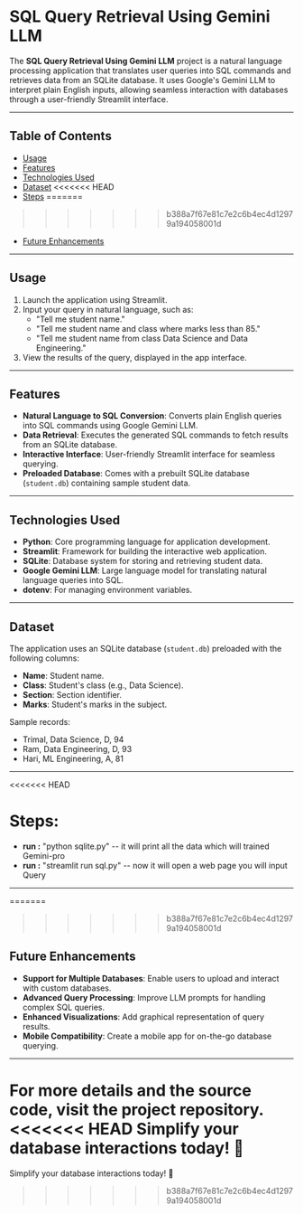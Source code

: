 # SQL Query Retrieval Using Gemini LLM

The **SQL Query Retrieval Using Gemini LLM** project is a natural language processing application that translates user queries into SQL commands and retrieves data from an SQLite database. It uses Google's Gemini LLM to interpret plain English inputs, allowing seamless interaction with databases through a user-friendly Streamlit interface.

---

## Table of Contents
- [Usage](#usage)
- [Features](#features)
- [Technologies Used](#technologies-used)
- [Dataset](#dataset)
<<<<<<< HEAD
- [Steps](#steps)
=======
>>>>>>> b388a7f67e81c7e2c6b4ec4d12979a194058001d
- [Future Enhancements](#future-enhancements)

---

## Usage
1. Launch the application using Streamlit.
2. Input your query in natural language, such as:
   - "Tell me student name."
   - "Tell me student name and class where marks less than 85."
   - "Tell me student name from class Data Science and Data Engineering."
3. View the results of the query, displayed in the app interface.

---

## Features
- **Natural Language to SQL Conversion**: Converts plain English queries into SQL commands using Google Gemini LLM.
- **Data Retrieval**: Executes the generated SQL commands to fetch results from an SQLite database.
- **Interactive Interface**: User-friendly Streamlit interface for seamless querying.
- **Preloaded Database**: Comes with a prebuilt SQLite database (`student.db`) containing sample student data.

---

## Technologies Used
- **Python**: Core programming language for application development.
- **Streamlit**: Framework for building the interactive web application.
- **SQLite**: Database system for storing and retrieving student data.
- **Google Gemini LLM**: Large language model for translating natural language queries into SQL.
- **dotenv**: For managing environment variables.

---

## Dataset
The application uses an SQLite database (`student.db`) preloaded with the following columns:
- **Name**: Student name.
- **Class**: Student's class (e.g., Data Science).
- **Section**: Section identifier.
- **Marks**: Student's marks in the subject.

Sample records:
- Trimal, Data Science, D, 94
- Ram, Data Engineering, D, 93
- Hari, ML Engineering, A, 81

---

<<<<<<< HEAD
# Steps:
- **run :** "python sqlite.py" -- it will print all the data which will trained Gemini-pro
- **run :** "streamlit run sql.py"  -- now it will open a web page you will input Query

---

=======
>>>>>>> b388a7f67e81c7e2c6b4ec4d12979a194058001d
## Future Enhancements
- **Support for Multiple Databases**: Enable users to upload and interact with custom databases.
- **Advanced Query Processing**: Improve LLM prompts for handling complex SQL queries.
- **Enhanced Visualizations**: Add graphical representation of query results.
- **Mobile Compatibility**: Create a mobile app for on-the-go database querying.

---

For more details and the source code, visit the project repository.  
<<<<<<< HEAD
Simplify your database interactions today! 🚀
=======
Simplify your database interactions today! 🚀
>>>>>>> b388a7f67e81c7e2c6b4ec4d12979a194058001d
